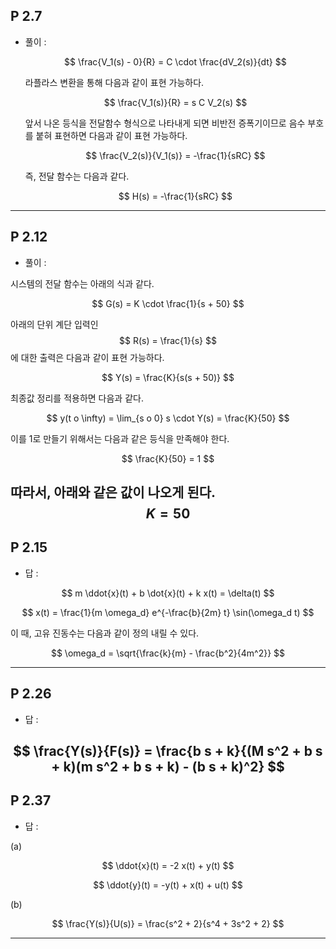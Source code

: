 
## P 2.7
* 풀이 :

  $$ \frac{V_1(s) - 0}{R} = C \cdot \frac{dV_2(s)}{dt} $$

  라플라스 변환을 통해 다음과 같이 표현 가능하다.

  $$ \frac{V_1(s)}{R} = s C V_2(s) $$

  앞서 나온 등식을 전달함수 형식으로 나타내게 되면 비반전 증폭기이므로 음수 부호를 붙혀 표현하면 다음과 같이 표현 가능하다.

  $$ \frac{V_2(s)}{V_1(s)} = -\frac{1}{sRC} $$

  즉, 전달 함수는 다음과 같다.

  $$ H(s) = -\frac{1}{sRC} $$

---

## P 2.12
* 풀이 :

 시스템의 전달 함수는 아래의 식과 같다.
  
  $$ G(s) = K \cdot \frac{1}{s + 50} $$
  
  아래의 단위 계단 입력인 $$ R(s) = \frac{1}{s} $$에 대한 출력은 다음과 같이 표현 가능하다.
  
  $$ Y(s) = \frac{K}{s(s + 50)} $$
  
  최종값 정리를 적용하면 다음과 같다.
  
  $$ y(t 	o \infty) = \lim_{s 	o 0} s \cdot Y(s) = \frac{K}{50} $$
  
  이를 1로 만들기 위해서는 다음과 같은 등식을 만족해야 한다.
  
  $$ \frac{K}{50} = 1 $$
  
  따라서, 아래와 같은 값이 나오게 된다. 
  $$ K = 50 $$
---
## P 2.15
* 답 :

$$ m \ddot{x}(t) + b \dot{x}(t) + k x(t) = \delta(t) $$


$$ x(t) = \frac{1}{m \omega_d} e^{-\frac{b}{2m} t} \sin(\omega_d t) $$

이 때, 고유 진동수는 다음과 같이 정의 내릴 수 있다.

$$ \omega_d = \sqrt{\frac{k}{m} - \frac{b^2}{4m^2}} $$

---
## P 2.26
* 답 :

$$ \frac{Y(s)}{F(s)} = \frac{b s + k}{(M s^2 + b s + k)(m s^2 + b s + k) - (b s + k)^2} $$
---

## P 2.37
* 답 :

(a)

$$ \ddot{x}(t) = -2 x(t) + y(t) $$

$$ \ddot{y}(t) = -y(t) + x(t) + u(t) $$

(b)

$$ \frac{Y(s)}{U(s)} = \frac{s^2 + 2}{s^4 + 3s^2 + 2} $$

---
